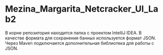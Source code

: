 # Mezina_Margarita_Netcracker_UI_Lab2

В корне репозитория находится папка с проектом IntelliJ IDEA. 
В качестве формата для сохранения банных используется формат JSON.
Через Maven подключается дополнительная библиотека для работы с JSON.  